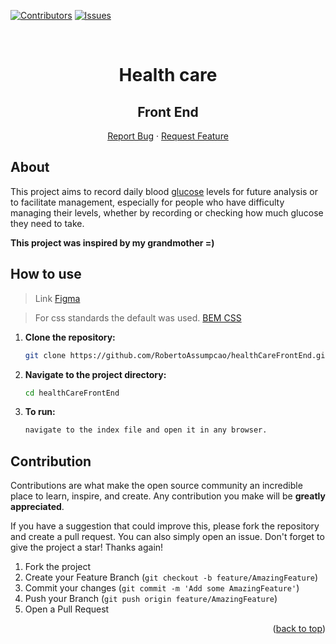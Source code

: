 <div id="top"></div>

[![Contributors][contributors-shield]][contributors-url]
[![Issues][issues-shield]][issues-url]

<br />
<div align="center">
  <h1 align="center">Health care</h1>
  <h2>Front End</h2>

  <p align="center">
    <a href="https://github.com/RobertoAssumpcao/healthCareFrontEnd/issues">Report Bug</a>
    ·
    <a href="https://github.com/RobertoAssumpcao/healthCareFrontEnd/issues">Request Feature</a>
  </p>
</div>

## About

This project aims to record daily blood [glucose](https://www.healthline.com/health/glucose) levels for future analysis or to facilitate management, especially for people who have difficulty managing their levels, whether by recording or checking how much glucose they need to take.

**This project was inspired by my grandmother =)**

## How to use

> Link [Figma](https://www.figma.com/design/VvbkROLAJJBgDXGA8N6RJq/Healthcare?node-id=1-346&t=UD9p6I0qQllXVBU5-1)

> For css standards the default was used. [BEM CSS](https://getbem.com/introduction/)

1. **Clone the repository:**

   ```bash
   git clone https://github.com/RobertoAssumpcao/healthCareFrontEnd.git
   ```

2. **Navigate to the project directory:**

   ```bash
   cd healthCareFrontEnd
   ```

4. **To run:**

   ```bash
   navigate to the index file and open it in any browser.
   ```

## Contribution

Contributions are what make the open source community an incredible place to learn, inspire, and create. Any contribution you make will be **greatly appreciated**.

If you have a suggestion that could improve this, please fork the repository and create a pull request. You can also simply open an issue. Don't forget to give the project a star! Thanks again!

1. Fork the project
2. Create your Feature Branch (`git checkout -b feature/AmazingFeature`)
3. Commit your changes (`git commit -m 'Add some AmazingFeature'`)
4. Push your Branch (`git push origin feature/AmazingFeature`)
5. Open a Pull Request

<p align="right">(<a href="#top">back to top</a>)</p>

[contributors-shield]: https://img.shields.io/github/contributors/RobertoAssumpcao/healthCareFrontEnd.svg?style=for-the-badge

[contributors-url]: https://github.com/RobertoAssumpcao/healthCareFrontEnd/graphs/contributors

[issues-shield]: https://img.shields.io/github/issues/RobertoAssumpcao/healthCareFrontEnd.svg?style=for-the-badge

[issues-url]: https://github.com/RobertoAssumpcao/healthCareFrontEnd/issues
